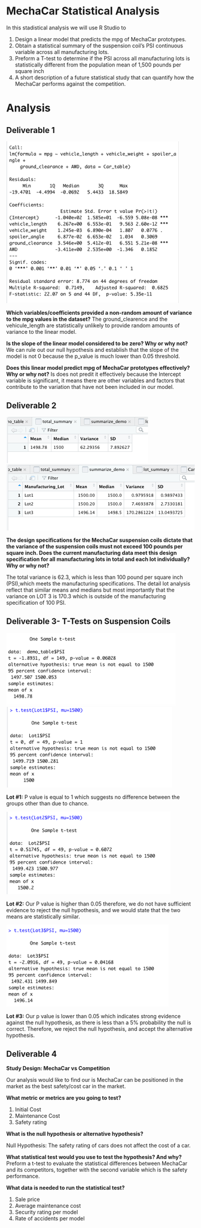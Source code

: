 # MechaCar Statistical Analysis

In this stadistical analysis we will use R Studio to 

  1. Design a linear model that predicts the mpg of MechaCar prototypes.
  2. Obtain a statistical summary of the suspension coil’s PSI continuous variable across all manufacturing lots. 
  3. Preform a T-test to determine if the PSI across all manufacturing lots is statistically different from the population mean of 1,500 pounds per square inch 
  4. A short description of a future statistical study that can quantify how the MechaCar performs against the competition.
  
# Analysis
  
## Deliverable 1
<img src="https://github.com/carolinamedina26/MechaCar_Statistical_Analysis/blob/main/Resources/Deliverable_1.png">

**Which variables/coefficients provided a non-random amount of variance to the mpg values in the dataset?**
The ground_clearence and the vehicule_length are statistically unlikely to provide random amounts of variance to the linear model. 

**Is the slope of the linear model considered to be zero? Why or why not?**
We can rule out our null hypothesis and establish that the slope of the model is not 0 because the p_value is much lower than 0.05 threshold.

**Does this linear model predict mpg of MechaCar prototypes effectively? Why or why not?**
Is does not predit it effectively because the Intercept variable is significant, it means there are other variables and factors that contribute to the variation that have not been included in our model. 


## Deliverable 2

<img src="https://github.com/carolinamedina26/MechaCar_Statistical_Analysis/blob/main/Resources/total_summary.png">
<img src="https://github.com/carolinamedina26/MechaCar_Statistical_Analysis/blob/main/Resources/Lot_summary.png">


**The design specifications for the MechaCar suspension coils dictate that the variance of the suspension coils must not exceed 100 pounds per square inch. Does the current manufacturing data meet this design specification for all manufacturing lots in total and each lot individually? Why or why not?**

The total variance is 62.3, which is less than 100 pound per square inch (PSI),which meets the manufacturing specifications. The detail lot analysis reflect that similar means and medians but most importantly that the variance on LOT 3 is 170.3 which is outside of the manufacturing specification of 100 PSI. 

## Deliverable 3- T-Tests on Suspension Coils

<img src="https://github.com/carolinamedina26/MechaCar_Statistical_Analysis/blob/main/Resources/Deliverable_3_1.png">
<img src="https://github.com/carolinamedina26/MechaCar_Statistical_Analysis/blob/main/Resources/Deliverable_3_2_1.png">

**Lot #1:** P value is equal to 1 which suggests no difference between the groups other than due to chance.

<img src="https://github.com/carolinamedina26/MechaCar_Statistical_Analysis/blob/main/Resources/Deliverable_3_2_2.png">

**Lot #2:** Our P value is higher than 0.05 therefore, we do not have sufficient evidence to reject the null hypothesis, and we would state that the two means are statistically similar.

<img src="https://github.com/carolinamedina26/MechaCar_Statistical_Analysis/blob/main/Resources/Deliverable_3_2_3.png">

**Lot #3:** Our p value is lower than 0.05 which indicates strong evidence against the null hypothesis, as there is less than a 5% probability the null is correct. Therefore, we reject the null hypothesis, and accept the alternative hypothesis.

## Deliverable 4 ##

**Study Design: MechaCar vs Competition**

Our analysis would like to find our is MechaCar can be positioned in the market as the best safety/cost car in the market.

**What metric or metrics are you going to test?**

1. Initial Cost
2. Maintenance Cost
3. Safety rating 

**What is the null hypothesis or alternative hypothesis?** 

Null Hypothesis: The safety rating of cars does not affect the cost of a car.

**What statistical test would you use to test the hypothesis? And why?**
Preform a t-test to evaluate the statistical differences between MechaCar and its competitors, together with the second variable which is the safety performance.

**What data is needed to run the statistical test?**

1. Sale price 
2. Average maintenance cost
3. Security rating per model
4. Rate of accidents per model
